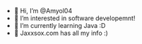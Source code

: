 - 👋 Hi, I’m @Amyol04
- 👀 I’m interested in software developemnt! 
- 🌱 I’m currently learning Java :D 
- 💞️ Jaxxsox.com has all my info :) 

<!---
Amyol04/Amyol04 is a ✨ special ✨ repository because its `README.md` (this file) appears on your GitHub profile.
You can click the Preview link to take a look at your changes.
--->
